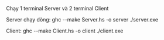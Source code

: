 Chạy 1 terminal Server và 2 terminal Client

Server chạy dòng:
ghc --make Server.hs -o server
./server.exe

Client:
ghc --make Client.hs -o client
./client.exe
